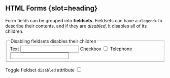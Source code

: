 ## HTML Forms {slot=heading}

Form fields can be grouped into **fieldsets**. Fieldsets can have a `<legend>` 
to describe their contents, and if they are *disabled*, it disables all of its 
children.

<form id="fieldsets">

<fieldset id="fieldset">
  <legend>Disabling fieldsets disables their children</legend>
  <label for="fieldset-text-input">Text</label>
  <input id="fieldset-text-input">
  <label for="fieldset-checkbox-input">Checkbox</label>
  <input id="fieldset-checkbox-input" type="checkbox">
  <label for="fieldset-tel-input">Telephone</label>
  <input id="fieldset-tel-input" type="tel">
</fieldset>

<label>Toggle fieldset `disabled` attribute
       <input type="checkbox" onchange="fieldset.disabled=!fieldset.disabled">
</label>

</form>
